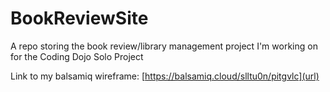 # BookReviewSite

A repo storing the book review/library management project I'm working on for the Coding Dojo Solo Project

Link to my balsamiq wireframe: [https://balsamiq.cloud/slltu0n/pitgvlc](url)
